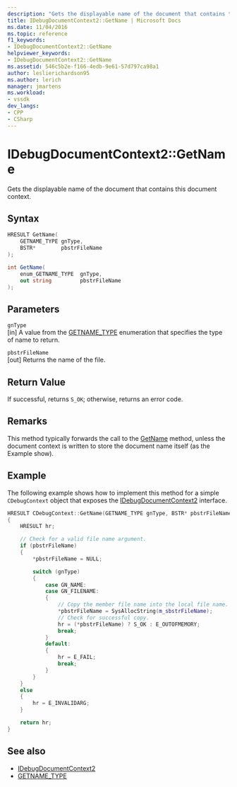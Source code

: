 ```yaml
---
description: "Gets the displayable name of the document that contains this document context."
title: IDebugDocumentContext2::GetName | Microsoft Docs
ms.date: 11/04/2016
ms.topic: reference
f1_keywords:
- IDebugDocumentContext2::GetName
helpviewer_keywords:
- IDebugDocumentContext2::GetName
ms.assetid: 546c5b2e-f166-4edb-9e61-57d797ca98a1
author: leslierichardson95
ms.author: lerich
manager: jmartens
ms.workload:
- vssdk
dev_langs:
- CPP
- CSharp
---
```

# IDebugDocumentContext2::GetName
Gets the displayable name of the document that contains this document context.

## Syntax

```cpp
HRESULT GetName(
    GETNAME_TYPE gnType,
    BSTR*        pbstrFileName
);
```

```csharp
int GetName(
    enum_GETNAME_TYPE  gnType,
    out string         pbstrFileName
);
```

## Parameters
`gnType`\
[in] A value from the [GETNAME_TYPE](../../../extensibility/debugger/reference/getname-type.md) enumeration that specifies the type of name to return.

`pbstrFileName`\
[out] Returns the name of the file.

## Return Value
If successful, returns `S_OK`; otherwise, returns an error code.

## Remarks
This method typically forwards the call to the [GetName](../../../extensibility/debugger/reference/idebugdocument2-getname.md) method, unless the document context is written to store the document name itself (as the Example show).

## Example
The following example shows how to implement this method for a simple `CDebugContext` object that exposes the [IDebugDocumentContext2](../../../extensibility/debugger/reference/idebugdocumentcontext2.md) interface.

```cpp
HRESULT CDebugContext::GetName(GETNAME_TYPE gnType, BSTR* pbstrFileName)
{
    HRESULT hr;

    // Check for a valid file name argument.
    if (pbstrFileName)
    {
        *pbstrFileName = NULL;

        switch (gnType)
        {
            case GN_NAME:
            case GN_FILENAME:
            {
                // Copy the member file name into the local file name.
                *pbstrFileName = SysAllocString(m_sbstrFileName);
                // Check for successful copy.
                hr = (*pbstrFileName) ? S_OK : E_OUTOFMEMORY;
                break;
            }
            default:
            {
                hr = E_FAIL;
                break;
            }
        }
    }
    else
    {
        hr = E_INVALIDARG;
    }

    return hr;
}
```

## See also
- [IDebugDocumentContext2](../../../extensibility/debugger/reference/idebugdocumentcontext2.md)
- [GETNAME_TYPE](../../../extensibility/debugger/reference/getname-type.md)
